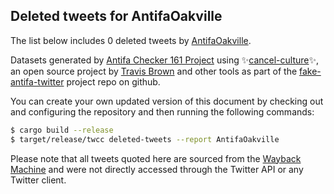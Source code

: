 ## Deleted tweets for AntifaOakville

The list below includes 0 deleted tweets by
[AntifaOakville](https://twitter.com/AntifaOakville).



Datasets generated by [Antifa Checker 161 Project](https://twitter.com/antifacheck161) using ✨[cancel-culture](https://github.com/travisbrown/cancel-culture)✨, an open source project by 
[Travis Brown](https://twitter.com/travisbrown) and other tools as part of the 
[fake-antifa-twitter](https://github.com/antifacheck161/fake-antifa-twitter) project repo on github.

You can create your own updated version of this document by checking out and configuring the
repository and then running the following commands:

```bash
$ cargo build --release
$ target/release/twcc deleted-tweets --report AntifaOakville
```

Please note that all tweets quoted here are sourced from the
[Wayback Machine](https://web.archive.org) and were not directly accessed through the Twitter API or
any Twitter client.


